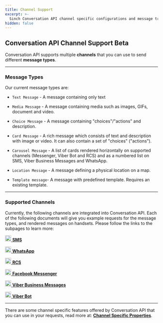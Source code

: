 ```yaml
---
title: Channel Support
excerpt: >-
  Sinch Conversation API channel specific configurations and message transcoding.
hidden: false
---
```


## Conversation API Channel Support <span class="betabadge">Beta</span>

Conversation API supports multiple **channels** that you can use to send different **message types**. 

---

### Message Types

Our current message types are:

* `Text Message` - A message containing only text

* `Media Message` - A message containing media such as images, GIFs, document and video.

* `Choice Message` - A message containing "choices"/"actions" and description.

* `Card Message` - A rich message which consists of text and description with image or video. It can also contain a set of "choices" ("actions").

* `Carousel Message` - A list of cards rendered horizontally on supported channels (Messenger, Viber Bot and RCS) and as a numbered list on SMS, Viber Business Messages and WhatsApp.

* `Location Message` - A message defining a physical location on a map.

* `Template message`- A message with predefined template. Requires an existing template.

---

### Supported Channels

Currently, the following channels are integrated into Conversation API. Each of the following documents will give you example requests for the message types, and rendered messages on handsets.
Please follow the links to the subpages to learn more:

 [<img src="https://files.readme.io/d0223ff-messages-chat-keynote-icon.svg" width="20" height="20" /> **SMS**](doc:conversation-sms)
 
 [<img src="https://files.readme.io/7474132-whatsapp.svg" width="20" height="20" /> **WhatsApp**](doc:conversation-whatsapp)
 
 [<img src="https://files.readme.io/d0223ff-messages-chat-keynote-icon.svg" width="20" height="20" /> **RCS**](doc:conversation-rcs)
 
 [<img src="https://files.readme.io/41a20d1-messenger.svg" width="20" height="20" /> **Facebook Messenger**](doc:conversation-facebook-messenger)
 
 [<img src="https://files.readme.io/8d98aa3-Viber-02.svg" width="20" height="20" /> **Viber Business Messages**](doc:conversation-viber-business)
 
 [<img src="https://files.readme.io/8d98aa3-Viber-02.svg" width="20" height="20" /> **Viber Bot**](doc:conversation-viber-bot)

---
There are some channel specific features offered by Conversation API that you can use in your requests, read more at: [**Channel Specific Properties**](doc:conversation-channel-properties).
